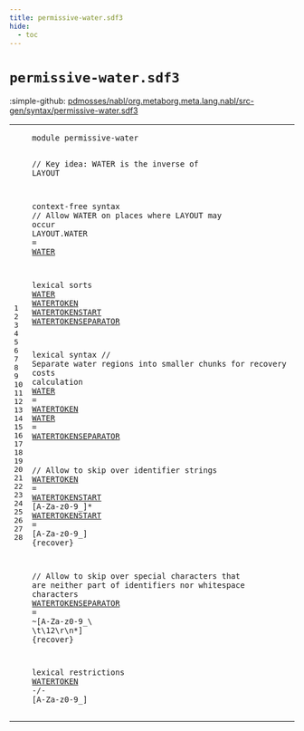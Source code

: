 ```yaml
---
title: permissive-water.sdf3
hide:
  - toc
---
```


# `permissive-water.sdf3`

:simple-github: [pdmosses/nabl/org.metaborg.meta.lang.nabl/src-gen/syntax/permissive-water.sdf3]

[pdmosses/nabl/org.metaborg.meta.lang.nabl/src-gen/syntax/permissive-water.sdf3]: https://github.com/pdmosses/nabl/blob/master/org.metaborg.meta.lang.nabl/src-gen/syntax/permissive-water.sdf3 "The source file on GitHub"

<div class="sdf3"><table class="highlighttable"><tbody><tr><td class="linenos"><div class="linenodiv"><pre><span></span>1
2
3
4
5
6
7
8
9
10
11
12
13
14
15
16
17
18
19
20
21
22
23
24
25
26
27
28
</pre></div></td>
<td class="code"><pre><code><span class="keyword">module</span> <span id="permissive-water_7_23" title="Not referenced locally, nor via imports">permissive-water</span>

<span class="layout">// Key idea: WATER is the inverse of LAYOUT</span>

<span class="keyword">context-free syntax</span>
  <span class="layout">// Allow WATER on places where LAYOUT may occur</span>
  <span class="keyword">LAYOUT</span>.<span class="cons_Constructor">WATER</span> = <a href="#WATER_180_185" id="WATER_157_162" title="Defined at line 10, 17, 18">WATER</a>

<span class="keyword">lexical sorts</span>
  <a href="#WATER_157_162" id="WATER_180_185" title="Referenced at line 7">WATER</a>
  <a href="#WATERTOKEN_717_727" id="WATERTOKEN_188_198" title="Referenced at line 28">WATERTOKEN</a>
  <a href="#WATERTOKENSTART_449_464" id="WATERTOKENSTART_201_216" title="Referenced at line 21">WATERTOKENSTART</a>
  <a href="#WATERTOKENSEPARATOR_365_384" id="WATERTOKENSEPARATOR_219_238" title="Referenced at line 18">WATERTOKENSEPARATOR</a>

<span class="keyword">lexical syntax</span>
  <span class="layout">// Separate water regions into smaller chunks for recovery costs calculation</span>
  <a href="#WATER_157_162" id="WATER_336_341" title="Referenced at line 7">WATER</a> = <a href="#WATERTOKEN_188_198" id="WATERTOKEN_344_354" title="Defined at line 11, 21">WATERTOKEN</a>
  <a href="#WATER_157_162" id="WATER_357_362" title="Referenced at line 7">WATER</a> = <a href="#WATERTOKENSEPARATOR_219_238" id="WATERTOKENSEPARATOR_365_384" title="Defined at line 13, 25">WATERTOKENSEPARATOR</a>

  <span class="layout">// Allow to skip over identifier strings</span>
  <a href="#WATERTOKEN_717_727" id="WATERTOKEN_431_441" title="Referenced at line 28">WATERTOKEN</a>      = <a href="#WATERTOKENSTART_201_216" id="WATERTOKENSTART_449_464" title="Defined at line 12, 22">WATERTOKENSTART</a> [<span class="cons_Regular">A</span>-<span class="cons_Regular">Z</span><span class="cons_Regular">a</span>-<span class="cons_Regular">z</span><span class="cons_Regular">0</span>-<span class="cons_Regular">9</span>\_]*
  <a href="#WATERTOKENSTART_449_464" id="WATERTOKENSTART_482_497" title="Referenced at line 21">WATERTOKENSTART</a> = [<span class="cons_Regular">A</span>-<span class="cons_Regular">Z</span><span class="cons_Regular">a</span>-<span class="cons_Regular">z</span><span class="cons_Regular">0</span>-<span class="cons_Regular">9</span>\_] {<span class="keyword">recover</span>}

  <span class="layout">// Allow to skip over special characters that are neither part of identifiers nor whitespace characters</span>
  <a href="#WATERTOKENSEPARATOR_365_384" id="WATERTOKENSEPARATOR_633_652" title="Referenced at line 18">WATERTOKENSEPARATOR</a> = ~[<span class="cons_Regular">A</span>-<span class="cons_Regular">Z</span><span class="cons_Regular">a</span>-<span class="cons_Regular">z</span><span class="cons_Regular">0</span>-<span class="cons_Regular">9</span>\_\ \t<span class="cons_Decimal">\12</span>\r\n\*] {<span class="keyword">recover</span>}

<span class="keyword">lexical restrictions</span>
  <a href="#WATERTOKEN_188_198" id="WATERTOKEN_717_727" title="Defined at line 11, 21">WATERTOKEN</a> -/- [<span class="cons_Regular">A</span>-<span class="cons_Regular">Z</span><span class="cons_Regular">a</span>-<span class="cons_Regular">z</span><span class="cons_Regular">0</span>-<span class="cons_Regular">9</span>\_]
</code></pre></td></tr></tbody></table></div>